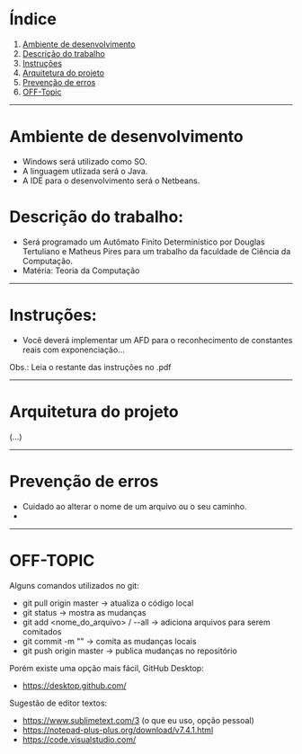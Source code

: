 # Índice

1. [Ambiente de desenvolvimento](#ambiente-de-desenvolvimento)
2. [Descrição do trabalho](#descricao-trabalho)
3. [Instruções](#instrucoes)
4. [Arquitetura do projeto](#Arquitetura-do-projeto)
5. [Prevenção de erros](#erros)
6. [OFF-Topic](#OFF-TOPIC)

***
# <a id="ambiente-de-desenvolvimento">Ambiente de desenvolvimento</a>

  - Windows será utilizado como SO.
  - A linguagem utlizada será o Java.
  - A IDE para o desenvolvimento será o Netbeans.

# <a id="descricao-trabalho">Descrição do trabalho: </a>
  - Será programado um Autômato Finito Determinístico por Douglas Tertuliano e Matheus Pires para um trabalho da faculdade de Ciência da Computação.
  - Matéria: Teoria da Computação

***
# <a id="instrucoes">Instruções: </a>
 - Você deverá implementar um AFD para o reconhecimento de constantes reais com exponenciação...


Obs.: Leia o restante das instruções no .pdf

***
# <a id="Arquitetura-do-projeto">Arquitetura do projeto</a>
  (...)
***

# <a id="erros">Prevenção de erros</a>
 - Cuidado ao alterar o nome de um arquivo ou o seu caminho.
 - 
***

# <a id="OFF-TOPIC">OFF-TOPIC</a>

Alguns comandos utilizados no git:
 * git pull origin master -> atualiza o código local 
 * git status -> mostra as mudanças
 * git add <nome_do_arquivo> / --all -> adiciona arquivos para serem comitados
 * git commit -m "<mensagem>" -> comita as mudanças locais
 * git push origin master -> publica mudanças no repositório

Porém existe uma opção mais fácil, GitHub Desktop:
 * https://desktop.github.com/ 

Sugestão de editor textos:
  - https://www.sublimetext.com/3 (o que eu uso, opção pessoal)
  - https://notepad-plus-plus.org/download/v7.4.1.html
  - https://code.visualstudio.com/
